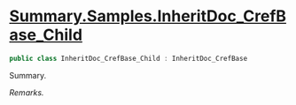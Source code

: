 # [Summary.Samples.InheritDoc_CrefBase_Child](../src/Core/Samples/InheritDocSample.cs#L165)
```cs
public class InheritDoc_CrefBase_Child : InheritDoc_CrefBase
```

Summary.

_Remarks._

